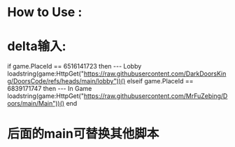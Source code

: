 # How to Use :
# delta输入:
if game.PlaceId == 6516141723 then  --- Lobby
loadstring(game:HttpGet("https://raw.githubusercontent.com/DarkDoorsKing/DoorsCode/refs/heads/main/lobby"))()
elseif game.PlaceId == 6839171747 then --- In Game
loadstring(game:HttpGet("https://raw.githubusercontent.com/MrFuZebing/Doors/main/Main"))()
end
# 后面的main可替换其他脚本
